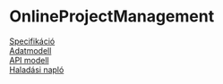 # OnlineProjectManagement

[Specifikáció](docs/specifikacio.pdf)<br />
[Adatmodell](https://dbdiagram.io/d/6384d801c9abfc611175acd7)<br />
[API modell](docs/openapi.yml)<br />
[Haladási napló](https://docs.google.com/document/d/1duknjDmIX6qpXlEILWu249LXxPG0riWJbJ6thfBs0DE/edit?usp=sharing)
